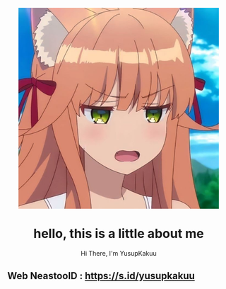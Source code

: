 <p align="center">

<img src="https://github.com/NeastooID/.github/blob/main/profile/8467864e6143d5b94dba8cc936688e41.jpg" width="90%" style="margin-left: auto;margin-right: auto;display: block;">

</p>

<h1 align='center'>hello, this is a little about me</h1>
<p align='center'>Hi There, I'm YusupKakuu</p>

<p align='center'>
  
 Web NeastooID : https://s.id/yusupkakuu
----------
